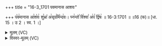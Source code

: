 +++
title = "16-3_1701 पवमानास आशवः"

+++
प꣡व꣢मानास आ꣣श꣡वः꣢ शु꣣भ्रा꣡ अ꣢सृग्र꣣मि꣡न्द꣢वः। घ्न꣢न्तो꣣ वि꣢श्वा꣣ अ꣢प꣣ द्वि꣡षः꣢ ॥ 16-3:1701 ॥ ॥16 (फ)॥ [धा. 15 । उ 2 । स्व. 1 ।]

<details><summary>मूलम् (VC)</summary>

प꣡व꣢मानास आ꣣श꣡वः꣢ शु꣣भ्रा꣡ अ꣢सृग्र꣣मि꣡न्द꣢वः । घ्न꣢न्तो꣣ वि꣢श्वा꣣ अ꣢प꣣ द्वि꣡षः꣢ ॥१७०१॥
</details>

<details><summary>विस्वर-मूलम् (VC)</summary>

पवमानास आशवः शुभ्रा असृग्रमिन्दवः । घ्नन्तो विश्वा अप द्विषः ॥१७०१॥
</details>